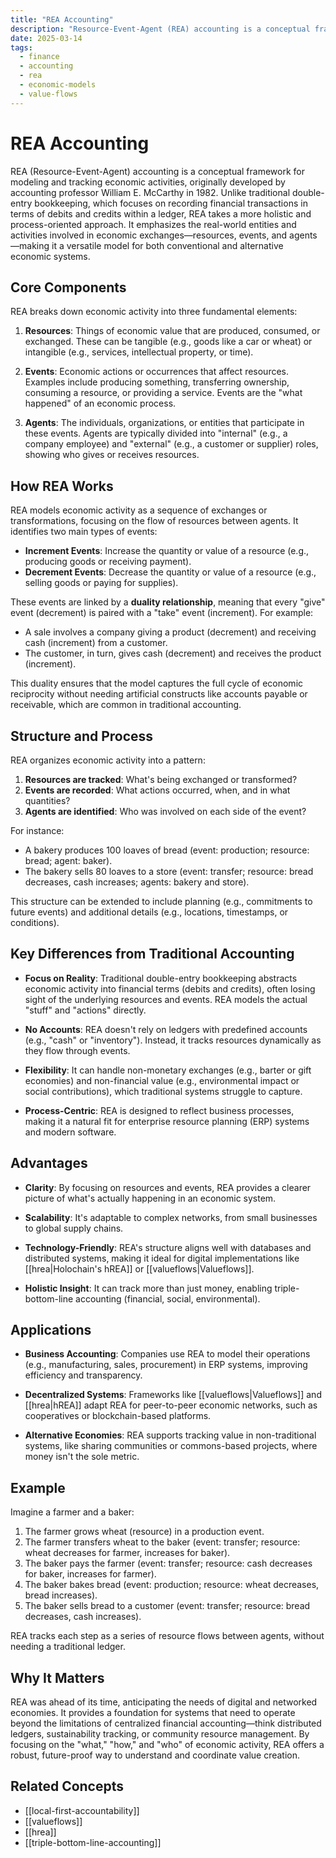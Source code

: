 ```yaml
---
title: "REA Accounting"
description: "Resource-Event-Agent (REA) accounting is a conceptual framework for modeling economic activities that focuses on resources, events, and agents rather than traditional double-entry bookkeeping."
date: 2025-03-14
tags:
  - finance
  - accounting
  - rea
  - economic-models
  - value-flows
---
```


# REA Accounting

REA (Resource-Event-Agent) accounting is a conceptual framework for modeling and tracking economic activities, originally developed by accounting professor William E. McCarthy in 1982. Unlike traditional double-entry bookkeeping, which focuses on recording financial transactions in terms of debits and credits within a ledger, REA takes a more holistic and process-oriented approach. It emphasizes the real-world entities and activities involved in economic exchanges—resources, events, and agents—making it a versatile model for both conventional and alternative economic systems.

## Core Components

REA breaks down economic activity into three fundamental elements:

1. **Resources**: Things of economic value that are produced, consumed, or exchanged. These can be tangible (e.g., goods like a car or wheat) or intangible (e.g., services, intellectual property, or time).

2. **Events**: Economic actions or occurrences that affect resources. Examples include producing something, transferring ownership, consuming a resource, or providing a service. Events are the "what happened" of an economic process.

3. **Agents**: The individuals, organizations, or entities that participate in these events. Agents are typically divided into "internal" (e.g., a company employee) and "external" (e.g., a customer or supplier) roles, showing who gives or receives resources.

## How REA Works

REA models economic activity as a sequence of exchanges or transformations, focusing on the flow of resources between agents. It identifies two main types of events:

- **Increment Events**: Increase the quantity or value of a resource (e.g., producing goods or receiving payment).
- **Decrement Events**: Decrease the quantity or value of a resource (e.g., selling goods or paying for supplies).

These events are linked by a **duality relationship**, meaning that every "give" event (decrement) is paired with a "take" event (increment). For example:

- A sale involves a company giving a product (decrement) and receiving cash (increment) from a customer.
- The customer, in turn, gives cash (decrement) and receives the product (increment).

This duality ensures that the model captures the full cycle of economic reciprocity without needing artificial constructs like accounts payable or receivable, which are common in traditional accounting.

## Structure and Process

REA organizes economic activity into a pattern:

1. **Resources are tracked**: What's being exchanged or transformed?
2. **Events are recorded**: What actions occurred, when, and in what quantities?
3. **Agents are identified**: Who was involved on each side of the event?

For instance:
- A bakery produces 100 loaves of bread (event: production; resource: bread; agent: baker).
- The bakery sells 80 loaves to a store (event: transfer; resource: bread decreases, cash increases; agents: bakery and store).

This structure can be extended to include planning (e.g., commitments to future events) and additional details (e.g., locations, timestamps, or conditions).

## Key Differences from Traditional Accounting

- **Focus on Reality**: Traditional double-entry bookkeeping abstracts economic activity into financial terms (debits and credits), often losing sight of the underlying resources and events. REA models the actual "stuff" and "actions" directly.

- **No Accounts**: REA doesn't rely on ledgers with predefined accounts (e.g., "cash" or "inventory"). Instead, it tracks resources dynamically as they flow through events.

- **Flexibility**: It can handle non-monetary exchanges (e.g., barter or gift economies) and non-financial value (e.g., environmental impact or social contributions), which traditional systems struggle to capture.

- **Process-Centric**: REA is designed to reflect business processes, making it a natural fit for enterprise resource planning (ERP) systems and modern software.

## Advantages

- **Clarity**: By focusing on resources and events, REA provides a clearer picture of what's actually happening in an economic system.

- **Scalability**: It's adaptable to complex networks, from small businesses to global supply chains.

- **Technology-Friendly**: REA's structure aligns well with databases and distributed systems, making it ideal for digital implementations like [[hrea|Holochain's hREA]] or [[valueflows|Valueflows]].

- **Holistic Insight**: It can track more than just money, enabling triple-bottom-line accounting (financial, social, environmental).

## Applications

- **Business Accounting**: Companies use REA to model their operations (e.g., manufacturing, sales, procurement) in ERP systems, improving efficiency and transparency.

- **Decentralized Systems**: Frameworks like [[valueflows|Valueflows]] and [[hrea|hREA]] adapt REA for peer-to-peer economic networks, such as cooperatives or blockchain-based platforms.

- **Alternative Economies**: REA supports tracking value in non-traditional systems, like sharing communities or commons-based projects, where money isn't the sole metric.

## Example

Imagine a farmer and a baker:

1. The farmer grows wheat (resource) in a production event.
2. The farmer transfers wheat to the baker (event: transfer; resource: wheat decreases for farmer, increases for baker).
3. The baker pays the farmer (event: transfer; resource: cash decreases for baker, increases for farmer).
4. The baker bakes bread (event: production; resource: wheat decreases, bread increases).
5. The baker sells bread to a customer (event: transfer; resource: bread decreases, cash increases).

REA tracks each step as a series of resource flows between agents, without needing a traditional ledger.

## Why It Matters

REA was ahead of its time, anticipating the needs of digital and networked economies. It provides a foundation for systems that need to operate beyond the limitations of centralized financial accounting—think distributed ledgers, sustainability tracking, or community resource management. By focusing on the "what," "how," and "who" of economic activity, REA offers a robust, future-proof way to understand and coordinate value creation.

## Related Concepts

- [[local-first-accountability]]
- [[valueflows]]
- [[hrea]]
- [[triple-bottom-line-accounting]] 